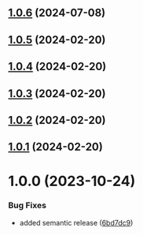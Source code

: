 ## [1.0.6](https://github.com/mBlomsterberg/github-cheatsheet/compare/v1.0.5...v1.0.6) (2024-07-08)

## [1.0.5](https://github.com/mBlomsterberg/github-cheatsheet/compare/v1.0.4...v1.0.5) (2024-02-20)

## [1.0.4](https://github.com/mBlomsterberg/github-cheatsheet/compare/v1.0.3...v1.0.4) (2024-02-20)

## [1.0.3](https://github.com/mBlomsterberg/github-cheatsheet/compare/v1.0.2...v1.0.3) (2024-02-20)

## [1.0.2](https://github.com/mBlomsterberg/github-cheatsheet/compare/v1.0.1...v1.0.2) (2024-02-20)

## [1.0.1](https://github.com/mBlomsterberg/github-cheatsheet/compare/v1.0.0...v1.0.1) (2024-02-20)

# 1.0.0 (2023-10-24)


### Bug Fixes

* added semantic release ([6bd7dc9](https://github.com/mBlomsterberg/github-cheatsheet/commit/6bd7dc9cdc8a27777faab7978b1954a6107f2b4c))
